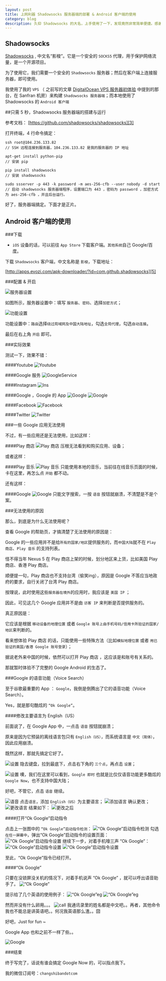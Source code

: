 ```yaml
---
layout: post
title: 上网利器 Shadowsocks 服务器端的部署 & Android 客户端的使用
category: blog
description: 久仰 Shadowsocks 的大名，上手使用了一下，发现竟然非常简单便捷。感谢开源的 Shadowsocks ，感谢自由软件和开源社区。
---
```


## Shadowsocks

[Shadowsocks][1] , 中文名“影梭”。它是一个安全的 `SOCKS5` 代理，用于保护网络流量，是一个开源项目。

为了使用它，我们需要一个安全的 `Shadowsocks` 服务器；然后在客户端上连接服务器，即可使用。

我使用了我的 `VPS` （ 之前写的文章 [DigitalOcean VPS 服务器初体验][2] 中提到的那台，在 Sanfran 机房）来构建 `Shadowsocks 服务器端`；而本地使用了Shadowsocks 的 `Android 客户端`

##只需 5 秒，Shadowsocks 服务器端的搭建与运行

参考文档： [https://github.com/shadowsocks/shadowsocks][3]

打开终端，4 行命令搞定：
	

	ssh root@104.236.133.82
	// SSH 远程连接到服务器，104.236.133.82 是我的服务器的 IP 地址

	apt-get install python-pip
	// 安装 pip

	pip install shadowsocks
	// 安装 shadowsocks

	sudo ssserver -p 443 -k password -m aes-256-cfb --user nobody -d start
	// 启动 shadowsocks 服务器端程序，设置端口为 443 ，密码为 password ，加密方式为 aes-256-cfb ，并且后台运行。

	

好了，服务器端搞定。下面才是正片。



## Android 客户端的使用



###下载

 * `iOS` 设备的话，可以前往 `App Store` 下载客户端。`其他系统`自己 Google/百度。

下载 `Shadowsocks` 客户端，中文名称是 `影梭`，下载地址：

[http://apps.evozi.com/apk-downloader/?id=com.github.shadowsocks][5]



###配置 & 开启


![服务器设置](http://changshiban.qiniudn.com/post/150420/ss_set1.png)

如图所示，服务器设置中：填写 `服务器`、`密码`、选择`加密方式`；



![功能设置](http://changshiban.qiniudn.com/post/150420/ss_set2.png)

功能设置中：`路由`选择`绕过局域网及中国大陆地址`，勾选`全局代理`，勾选`自动连接`。



最后在右上角 `开启` 即可。



###实际效果

测试一下，效果不错：

####Youtube
![Youtube](http://changshiban.qiniudn.com/post/150420/ef_youtube.png)

####Google 服务
![GoogleService](http://changshiban.qiniudn.com/post/150420/ef_googleservice.png)

####Instagram
![Ins](http://changshiban.qiniudn.com/post/150420/ef_ins.png)

####Google ，Google 的 App
![Google](http://changshiban.qiniudn.com/post/150420/unuse_okgoogle.png)
![Google](http://changshiban.qiniudn.com/post/150420/ef_google.png)

####Facebook
![Facebook](http://changshiban.qiniudn.com/post/150420/ef_fb.png)

####Twitter
![Twitter](http://changshiban.qiniudn.com/post/150420/ef_twitter.png)



###一些 Google 应用无法使用

不过，有一些应用还是无法使用，比如这样：

####Play 商店
![Play 商店](http://changshiban.qiniudn.com/post/150420/unuse_playstore.png)
压根无法看到和购买应用、设备；

或者这样：

####Play 音乐
![Play 音乐](http://changshiban.qiniudn.com/post/150420/unuse_playmusic.png)
只能使用本地的音乐，当前往在线音乐页面的时候，卡在这里，再怎么点 `开始` 都不动。

还有这样：

####Google
![Google](http://changshiban.qiniudn.com/post/150420/unuse_okgoogle.png)
只能文字搜索，一按 `语音` 按钮就崩溃，不清楚是不是个案。



###无法使用的原因

那么，到底是为什么无法使用呢？




查看 Google 的帮助页，才搞清楚了无法使用的原因是：

 Google 的一些应用并不是给`所有的国家/地区`提供服务的，而`中国大陆`就不在 `Play 商店`、`Play 音乐` 的支持列表。

怪不得当年 Nexus 5 在 Play 商店上架的时候，划分地区来上货，比如美国 Play 商店、香港 Play 商店。

顺便提一句，Play 商店也不支持台湾（偷笑ing），原因是 Google 不答应当地政府的要求，自行关闭了台湾 Play 商店。




按理说，此时使用这些`服务器在境外`的应用时，我应该是 `美国 IP` ；

因此，可见这几个 Google 应用并不是由 `访客 IP` 来判断是否提供服务的。

真正原因是：

它应该是根据 `移动设备的地理位置` 或者 `Google 账号上由手机号码/信用卡所验证的国家/地区`来判断的。

看来想体验 Play 商店 的话，只能使用一些特殊方法（比如`模拟地理位置` 或者 `用已验证的美国/香港 Google 账号登录`）；

据说老外来中国的时候，依然可以打开 Play 商店 ，这应该是和账号有关系的。

那就暂时体验不了完整的 Google Android 的生态了。




###Google 的语音功能（Voice Search）

至于谷歌最重要的 App ： `Google`，我倒是倒腾出了它的语音功能（Voice Search）。

Yes，就是那句酷炫的 `“Ok Google”`。



####修改主要语言为 English（US）

前面说了，在 Google App 中，一点击 `语音` 按钮就崩溃；

原来是因为它预装的离线语言包只有 `English（US）`，而系统语言是 `中文（简体）`，因此应用崩溃。

既然这样，那就先搞定它好了。




![设置](http://changshiban.qiniudn.com/post/150420/unuse_okgoogle.png)
隐去键盘，拉到最底下，点击右下角的 `三个点`，再点击 `设置`；

![设置](http://changshiban.qiniudn.com/post/150420/cn_google_set.png)
噢，我们在这里可以看到，`Google 即时` 也就是比仅仅语音功能更多酷炫的 `Google Now`，也不支持中国大陆；

好吧，不管它，点击 `语音` 继续。



![语音](http://changshiban.qiniudn.com/post/150420/cn_voice_set_chinese.png)
点击`语言`，添加 `English（US）`为主要语言；
![添加语言](http://changshiban.qiniudn.com/post/150420/cn_voice_set_add_english.png)
确认更改；
![更改语言](http://changshiban.qiniudn.com/post/150420/cn_voice_set_chinese_change.png)
结果如下：
![更改之后](http://changshiban.qiniudn.com/post/150420/cn_voice_set_english.png)



####打开“Ok Google”启动指令

点击上一张图中的 `“Ok Google”启动指令检测`：
![“Ok Google”启动指令检测](http://changshiban.qiniudn.com/post/150420/cn_okgoogle_set.png)
勾选 `在任一屏幕中`，弹出“Ok Google”启动指令的设置页面：
![“Ok Google”启动指令设置](http://changshiban.qiniudn.com/post/150420/okgoogle_set_1.png)
继续下一步，对着手机嚎三声 “Ok Google”：
![“Ok Google”启动指令设置](http://changshiban.qiniudn.com/post/150420/okgoogle_set_2.png)
![“Ok Google”启动指令设置](http://changshiban.qiniudn.com/post/150420/okgoogle_set_3.png)

至此，“Ok Google”指令已经打开。


####“Ok Google”

只要在没锁屏没关机的情况下，对着手机说声 “Ok Google” ，就可以呼出语音助手了。
![“Ok Google”](http://changshiban.qiniudn.com/post/150420/okgoogle.png)


提示给了几个英语的使用例子：
![“Ok Google”eg](http://changshiban.qiniudn.com/post/150420/okgoogle_eg_1.png)
![“Ok Google”eg](http://changshiban.qiniudn.com/post/150420/okgoogle_eg_2.png)

然而并没有什么卵用。。。
![call](http://changshiban.qiniudn.com/post/150420/okgoogle_call.png)
我通讯录里的姓名都是中文吧。。再者，其他命令我也不能总是讲英语吧。。何况我英语那么渣。。囧

好吧，Just for fun ~

 Google App 也和之前不一样了些。。

![Google](http://changshiban.qiniudn.com/post/150420/cn_google.png)


###结束

终于写完了，话说有谁会搞定 Google Now 的，可以指点我下。

我的微信订阅号：`changshibandotcom`



[1]:   http://zh.wikipedia.org/wiki/Shadowsocks  "Wiki 百科"
[2]:   http://changshiban.com/digitalocean-vps-1st-exp.html "前往阅读"
[3]:   https://github.com/shadowsocks/shadowsocks  "官方文档"
[5]:   http://apps.evozi.com/apk-downloader/?id=com.github.shadowsocks  "apk 下载器 / Play 商店的搬运工"
